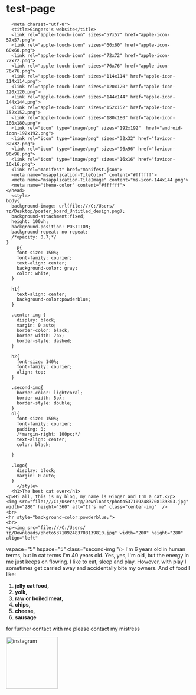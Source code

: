 # test-page
  <html> 
    <head>
      
      <meta charset="utf-8">
      <title>Gingers's website</title>
      <link rel="apple-touch-icon" sizes="57x57" href="apple-icon-57x57.png">
      <link rel="apple-touch-icon" sizes="60x60" href="apple-icon-60x60.png">
      <link rel="apple-touch-icon" sizes="72x72" href="apple-icon-72x72.png">
      <link rel="apple-touch-icon" sizes="76x76" href="apple-icon-76x76.png">
      <link rel="apple-touch-icon" sizes="114x114" href="apple-icon-114x114.png">
      <link rel="apple-touch-icon" sizes="120x120" href="apple-icon-120x120.png">
      <link rel="apple-touch-icon" sizes="144x144" href="apple-icon-144x144.png">
      <link rel="apple-touch-icon" sizes="152x152" href="apple-icon-152x152.png">
      <link rel="apple-touch-icon" sizes="180x180" href="apple-icon-180x180.png">
      <link rel="icon" type="image/png" sizes="192x192"  href="android-icon-192x192.png">
      <link rel="icon" type="image/png" sizes="32x32" href="favicon-32x32.png">
      <link rel="icon" type="image/png" sizes="96x96" href="favicon-96x96.png">
      <link rel="icon" type="image/png" sizes="16x16" href="favicon-16x16.png">
      <link rel="manifest" href="manifest.json">
      <meta name="msapplication-TileColor" content="#ffffff">
      <meta name="msapplication-TileImage" content="ms-icon-144x144.png">
      <meta name="theme-color" content="#ffffff">
    </head>
      <style>
    body{
      background-image: url(file:///C:/Users/тд/Desktop/poster_board_Untitled_design.png);
      background-attachment:fixed; 
      height: 100vh;
      background-position: POSITION; 
      background-repeat: no repeat;
      /*opacity: 0.7;*/
    }
        p{
        font-size: 150%;
        font-family: courier;
        text-align: center;
        background-color: gray;
        color: white;
      }
      
      h1{
        text-align: center;
        background-color:powderblue;
      }
      
      .center-img {
        display: block;
        margin: 0 auto;
        border-color: black;
        border-width: 7px;
        border-style: dashed;
      }
      
      h2{
        font-size: 140%;
        font-family: courier;
        align: top;
      }
      
      .second-img{
        border-color: lightcoral;
        border-width: 5px;
        border-style: double;
      }
      ol{
        font-size: 150%;
        font-family: courier;
        padding: 0;
        /*margin-right: 100px;*/
        text-align: center;
        color: black;
  
      }
      
      .logo{
        display: block;
        margin: 0 auto;
      }
        </style>
      <h1>The best cat ever</h1>
    <p>Hi all, this is my blog, my name is Ginger and I'm a cat.</p>
    <img src="file:///C:/Users/тд/Downloads/photo5371092483708139803.jpg" width="280" height="360" alt="It's me" class="center-img"  />
    <br>
    <hr style="background-color:powderblue;">
    <br>
    <p><img src="file:///C:/Users/тд/Downloads/photo5371092483708139810.jpg" width="200" height="280" align="left" 
  vspace="5" hspace="5" class="second-img "/> I'm 6 years old in human terms, but in cat terms I'm 40 years old. Yes, yes, I'm old, but the energy in me just keeps on flowing. I like to eat, sleep and play. However, with play I sometimes get carried away and accidentally bite my owners. And of food I like:</p>
   <ol>
  <li><strong>jelly cat food,</strong></li>
   <li><strong>yolk,</strong></li> 
   <li><strong>raw or boiled meat,</strong></li>
   <li><strong>chips,</strong></li> 
   <li><strong>cheese,</strong></li> 
   <li><strong>sausage</strong></li>
   </ol>
   <p>for further contact with me please contact my mistress</p>
   <a href="https://www.instagram.com/doremilana/"><img src="file:///C:/Users/тд/Desktop/1619185110_11-phonoteka_org-p-znachok-instagramm-bez-fona-13.png" width="140" height="140" class="logo" alt="instagram"></a>
  

  </html>
